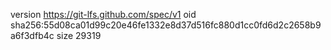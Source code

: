 version https://git-lfs.github.com/spec/v1
oid sha256:55d08ca01d99c20e46fe1332e8d37d516fc880d1cc0fd6d2c2658b9a6f3dfb4c
size 29319
